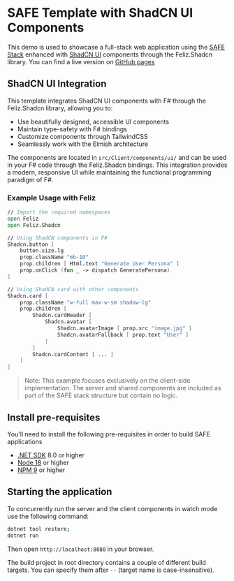 # SAFE Template with ShadCN UI Components

This demo is used to showcase a full-stack web application using the [SAFE Stack](https://safe-stack.github.io/) enhanced with [ShadCN UI](https://ui.shadcn.com/) components through the Feliz.Shadcn library. You can find a live version on [GitHub pages](https://safe-stack.github.io/safe-shadcn/)

## ShadCN UI Integration

This template integrates ShadCN UI components with F# through the Feliz.Shadcn library, allowing you to:

- Use beautifully designed, accessible UI components
- Maintain type-safety with F# bindings
- Customize components through TailwindCSS
- Seamlessly work with the Elmish architecture

The components are located in `src/Client/components/ui/` and can be used in your F# code through the Feliz.Shadcn bindings. This integration provides a modern, responsive UI while maintaining the functional programming paradigm of F#.

### Example Usage with Feliz

```fsharp
// Import the required namespaces
open Feliz
open Feliz.Shadcn

// Using ShadCN components in F#
Shadcn.button [
    button.size.lg
    prop.className "mb-10"
    prop.children [ Html.text "Generate User Persona" ]
    prop.onClick (fun _ -> dispatch GeneratePersona)
]

// Using ShadCN card with other components
Shadcn.card [
    prop.className "w-full max-w-sm shadow-lg"
    prop.children [
        Shadcn.cardHeader [
            Shadcn.avatar [
                Shadcn.avatarImage [ prop.src "image.jpg" ]
                Shadcn.avatarFallback [ prop.text "User" ]
            ]
        ]
        Shadcn.cardContent [ ... ]
    ]
]
```

> Note: This example focuses exclusively on the client-side implementation. The server and shared components are included as part of the SAFE stack structure but contain no logic.

## Install pre-requisites

You'll need to install the following pre-requisites in order to build SAFE applications

* [.NET SDK](https://www.microsoft.com/net/download) 8.0 or higher
* [Node 18](https://nodejs.org/en/download/) or higher
* [NPM 9](https://www.npmjs.com/package/npm) or higher

## Starting the application

To concurrently run the server and the client components in watch mode use the following command:

```bash
dotnet tool restore;
dotnet run
```

Then open `http://localhost:8080` in your browser.

The build project in root directory contains a couple of different build targets. You can specify them after `--` (target name is case-insensitive).

<!-- Tests have been removed from this example to focus on ShadCN and Feliz integration -->
